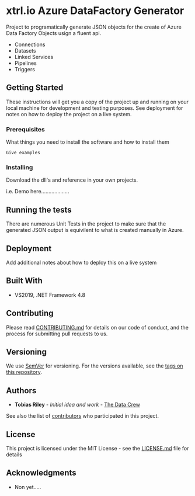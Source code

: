 
# xtrl.io Azure DataFactory Generator

Project to programatically generate JSON objects for the create of Azure Data Factory Objects usign a fluent api.

- Connections
- Datasets
- Linked Services
- Pipelines
- Triggers


## Getting Started

These instructions will get you a copy of the project up and running on your local machine for development and testing purposes. See deployment for notes on how to deploy the project on a live system.

### Prerequisites

What things you need to install the software and how to install them

```
Give examples
```

### Installing

Download the dll's and reference in your own projects.

i.e. Demo here...................

## Running the tests

There are numerous Unit Tests in the project to make sure that the generated JSON output is equivilent to what is created manually in Azure.


## Deployment

Add additional notes about how to deploy this on a live system

## Built With

* VS2019, .NET Framework 4.8

## Contributing

Please read [CONTRIBUTING.md](CONTRIBUTING.md) for details on our code of conduct, and the process for submitting pull requests to us.

## Versioning

We use [SemVer](http://semver.org/) for versioning. For the versions available, see the [tags on this repository](https://github.com/thedatacrew/Xtrl.Azure.DataFactory/tags). 

## Authors

* **Tobias Riley** - *Initial idea and work* - [The Data Crew](https://github.com/thedatacrew)

See also the list of [contributors](https://github.com/thedatacrew/Xtrl.Azure.DataFactory/contributors) who participated in this project.

## License

This project is licensed under the MIT License - see the [LICENSE.md](LICENSE.md) file for details

## Acknowledgments

* Non yet.....
